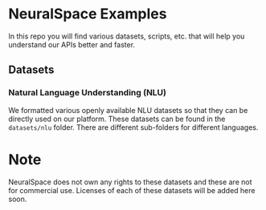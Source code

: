 # NeuralSpace Examples
In this repo you will find various datasets, scripts, etc. that will help you understand our APIs better and faster.

## Datasets

### Natural Language Understanding (NLU)
We formatted various openly available NLU datasets so that they can be directly used on our platform.
These datasets can be found in the `datasets/nlu` folder. 
There are different sub-folders for different languages.


# Note

NeuralSpace does not own any rights to these datasets and these are not for commercial use. 
Licenses of each of these datasets will be added here soon.
 
